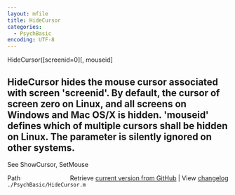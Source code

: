 ```yaml
---
layout: mfile
title: HideCursor
categories:
  - PsychBasic
encoding: UTF-8
---
```


HideCursor([screenid=0][, mouseid]

HideCursor hides the mouse cursor associated with screen 'screenid'.
By default, the cursor of screen zero on Linux, and all screens on
Windows and Mac OS/X is hidden. 'mouseid' defines which of multiple
cursors shall be hidden on Linux. The parameter is silently ignored
on other systems.
----

See ShowCursor, SetMouse


<div class="code_header" style="text-align:right;">
  <span style="float:left;">Path&nbsp;&nbsp;</span> <span class="counter">Retrieve <a href=
  "https://raw.github.com/Psychtoolbox-3/Psychtoolbox-3/beta/./PsychBasic/HideCursor.m">current version from GitHub</a> | View <a href=
  "https://github.com/Psychtoolbox-3/Psychtoolbox-3/commits/beta/./PsychBasic/HideCursor.m">changelog</a></span>
</div>
<div class="code">
  <code>./PsychBasic/HideCursor.m</code>
</div>
